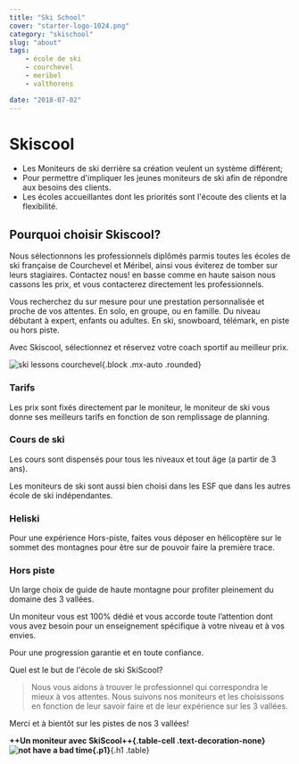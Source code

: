 ```yaml
---
title: "Ski School"
cover: "starter-logo-1024.png"
category: "skischool"
slug: "about"
tags:
    - école de ski
    - courchevel
    - meribel
    - valthorens

date: "2018-07-02"
---
```


# Skiscool

* Les Moniteurs de ski derrière sa création veulent un système différent;
* Pour permettre d'impliquer les jeunes moniteurs de ski afin de répondre aux besoins des clients.
* Les écoles accueillantes dont les priorités sont l'écoute des clients et la flexibilité.


## Pourquoi choisir Skiscool?

<div class="ml3">Nous sélectionnons les professionnels diplômés parmis toutes les écoles de ski française de Courchevel et Méribel, ainsi vous éviterez de tomber sur leurs stagiaires.  
Contactez nous! en basse comme en haute saison nous cassons les prix, et vous contacterez directement les professionnels.

Vous recherchez du sur mesure pour une prestation personnalisée et proche de vos attentes.
En solo, en groupe, ou en famille. Du niveau débutant à expert, enfants ou adultes. En ski, snowboard, télémark, en piste ou hors piste. 

Avec Skiscool, sélectionnez et réservez votre coach sportif au meilleur prix.</div>

![ski lessons courchevel](https://skiscool.com/dist/skilessons.jpg){.block .mx-auto .rounded}

<div class="ml3">

### Tarifs

Les prix sont fixés directement par le moniteur, le moniteur de ski vous donne ses meilleurs tarifs en fonction de son remplissage de planning.

### Cours de ski

Les cours sont dispensés pour tous les niveaux et tout âge (a partir de 3 ans).

Les moniteurs de ski sont aussi bien choisi dans les ESF que dans les autres école de ski indépendantes. 

### Heliski

Pour une expérience Hors-piste, faites vous déposer en hélicoptère sur le sommet des montagnes pour être sur de pouvoir faire la première trace.

### Hors piste

Un large choix de guide de haute montagne pour profiter pleinement du domaine des 3 vallées.

Un moniteur vous est 100% dédié et vous accorde toute l’attention dont vous avez besoin pour un enseignement spécifique à votre niveau et à vos envies. 

Pour une progression garantie et en toute confiance.

Quel est le but de l'école de ski SkiScool? 

> Nous vous aidons à trouver le professionnel qui correspondra le mieux à vos attentes.
Nous suivons nos moniteurs et les choisissons en fonction de leur savoir faire et de leur expérience sur les 3 vallées.

</div>
  
Merci et à bientôt sur les pistes de nos 3 vallées!  
 
 
 **++Un moniteur avec SkiScool++{.table-cell .text-decoration-none} ![not have a bad time](https://skiscool.com/dist/pictures/instructorgood.jpg){.p1}**{.h1 .table}





